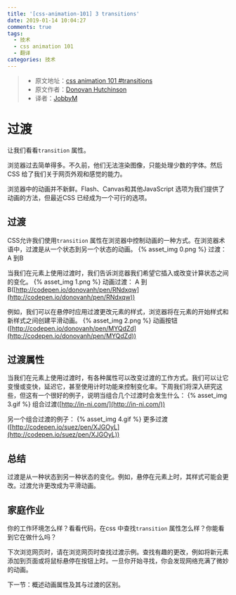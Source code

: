 ```yaml
---
title: '[css-animation-101] 3 transitions'
date: 2019-01-14 10:04:27
comments: true
tags:
  - 技术
  - css animation 101
  - 翻译
categories: 技术
---
```


> * 原文地址：[css animation 101 #transitions](https://cssanimation.rocks/css-animation-101/#transitions)
> * 原文作者：[Donovan Hutchinson](https://cssanimation.rocks/)
> * 译者：[JobbyM](https://github.com/JobbyM)

# 过渡
让我们看看`transition` 属性。

浏览器过去简单得多。不久前，他们无法渲染图像，只能处理少数的字体。然后CSS 给了我们关于网页外观和感觉的能力。

浏览器中的动画并不新鲜。Flash、Canvas和其他JavaScript 选项为我们提供了动画的方法，但最近CSS 已经成为一个可行的选项。

<!--more-->

## 过渡
CSS允许我们使用`transition` 属性在浏览器中控制动画的一种方式。在浏览器术语中，过渡是从一个状态到另一个状态的动画。
{% asset_img 0.png %}
过渡：A 到B

当我们在元素上使用过渡时，我们告诉浏览器我们希望它插入或改变计算状态之间的变化。
{% asset_img 1.png %}
动画过渡： A 到B([http://codepen.io/donovanh/pen/RNdxqw](http://codepen.io/donovanh/pen/RNdxqw))

例如，我们可以在悬停时应用过渡更改元素的样式，浏览器将在元素的开始样式和新样式之间创建平滑动画。
{% asset_img 2.png %}
动画按钮([http://codepen.io/donovanh/pen/MYQdZd](http://codepen.io/donovanh/pen/MYQdZd))

## 过渡属性
当我们在元素上使用过渡时，有各种属性可以改变过渡的工作方式。我们可以让它变慢或变快，延迟它，甚至使用计时功能来控制变化率。下周我们将深入研究这些，但这有一个很好的例子，说明当组合几个过渡时会发生什么：
{% asset_img 3.gif %}
组合过渡([http://in-ni.com/](http://in-ni.com/))

另一个组合过渡的例子：
{% asset_img 4.gif %}
更多过渡([http://codepen.io/suez/pen/XJGOyL](http://codepen.io/suez/pen/XJGOyL))

## 总结
过渡是从一种状态到另一种状态的变化。例如，悬停在元素上时，其样式可能会更改。过渡允许更改成为平滑动画。

## 家庭作业

你的工作环境怎么样？看看代码，在css 中查找`transition` 属性怎么样？你能看到它在做什么吗？

下次浏览网页时，请在浏览网页时查找过渡示例。查找有趣的更改，例如将新元素添加到页面或将鼠标悬停在按钮上时。一旦你开始寻找，你会发现网络充满了微妙的动画。

下一节：概述动画属性及其与过渡的区别。
